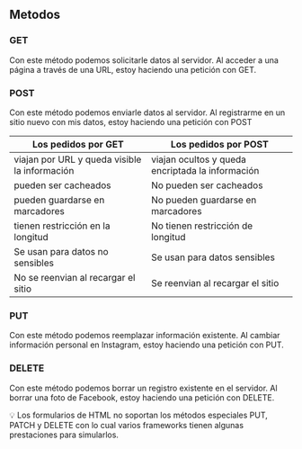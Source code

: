 ## Metodos

### GET

Con este método podemos solicitarle datos al servidor. Al acceder a una página a través de una URL, estoy haciendo una petición con GET.

### POST

Con este método podemos enviarle datos al servidor. Al registrarme en un sitio nuevo con mis datos, estoy haciendo una petición con POST

| Los pedidos por GET                           | Los pedidos por POST                             |
| --------------------------------------------- | ------------------------------------------------ |
| viajan por URL y queda visible la información | viajan ocultos y queda encriptada la información |
| pueden ser cacheados                          | No pueden ser cacheados                          |
| pueden guardarse en marcadores                | No pueden guardarse en marcadores                |
| tienen restricción en la longitud             | No tienen restricción de longitud                |
| Se usan para datos no sensibles               | Se usan para datos sensibles                     |
| No se reenvian al recargar el sitio           | Se reenvian al recargar el sitio                 |

### PUT
Con este método podemos reemplazar información existente. Al cambiar información personal en Instagram, estoy haciendo una petición con PUT.

### DELETE
Con este método podemos borrar un registro existente en el servidor. Al borrar una foto de Facebook, estoy haciendo una petición con DELETE.


💡 Los formularios de HTML no soportan los métodos especiales PUT, PATCH y DELETE con lo cual varios frameworks tienen algunas prestaciones para simularlos.
